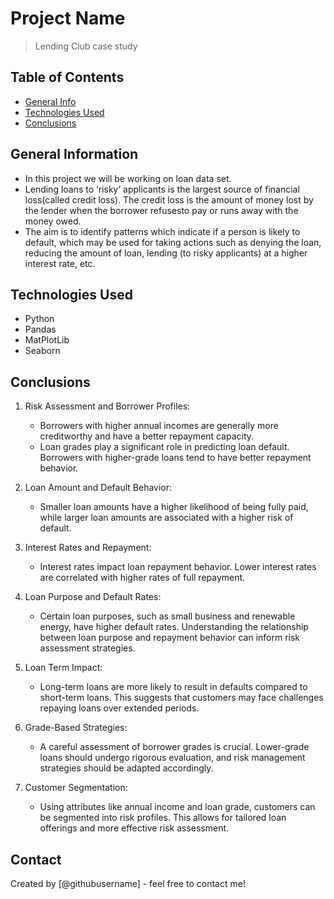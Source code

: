 # Project Name
> Lending Club case study


## Table of Contents
* [General Info](#general-information)
* [Technologies Used](#technologies-used)
* [Conclusions](#conclusions)

<!-- You can include any other section that is pertinent to your problem -->

## General Information
- In this project we will be working on loan data set.
- Lending loans to ‘risky’ applicants is the largest source of financial loss(called credit loss). The credit loss is the amount of money lost by the lender when the borrower refusesto pay or runs away with the money owed.
- The aim is to identify patterns which indicate if a person is likely to default, which may be used for taking actions such as denying the loan, reducing the amount of loan, lending (to risky applicants) at a higher interest rate, etc.

<!-- You don't have to answer all the questions - just the ones relevant to your project. -->

## Technologies Used
- Python
- Pandas
- MatPlotLib
- Seaborn

<!-- As the libraries versions keep on changing, it is recommended to mention the version of library used in this project -->
## Conclusions
1. Risk Assessment and Borrower Profiles:
   - Borrowers with higher annual incomes are generally more creditworthy and have a better repayment capacity.
   - Loan grades play a significant role in predicting loan default. Borrowers with higher-grade loans tend to have better repayment behavior.

2. Loan Amount and Default Behavior:
   - Smaller loan amounts have a higher likelihood of being fully paid, while larger loan amounts are associated with a higher risk of default.

3. Interest Rates and Repayment:
   - Interest rates impact loan repayment behavior. Lower interest rates are correlated with higher rates of full repayment.

4. Loan Purpose and Default Rates:
   - Certain loan purposes, such as small business and renewable energy, have higher default rates. Understanding the relationship between loan purpose and repayment behavior can inform risk assessment strategies.

5. Loan Term Impact:
   - Long-term loans are more likely to result in defaults compared to short-term loans. This suggests that customers may face challenges repaying loans over extended periods.

6. Grade-Based Strategies:
   - A careful assessment of borrower grades is crucial. Lower-grade loans should undergo rigorous evaluation, and risk management strategies should be adapted accordingly.

7. Customer Segmentation:
   - Using attributes like annual income and loan grade, customers can be segmented into risk profiles. This allows for tailored loan offerings and more effective risk assessment.


<!-- You don't have to answer all the questions - just the ones relevant to your project. -->



## Contact
Created by [@githubusername] - feel free to contact me!


<!-- Optional -->
<!-- ## License -->
<!-- This project is open source and available under the [... License](). -->

<!-- You don't have to include all sections - just the one's relevant to your project -->
